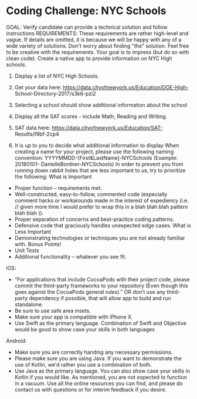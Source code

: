 # Coding Challenge: NYC Schools
GOAL: Verify candidate can provide a technical solution and follow instructions
REQUIREMENTS:
These requirements are rather high-level and vague. If details are omitted, it is
because we will be happy with any of a wide variety of solutions. Don't worry about
finding "the" solution. Feel free to be creative with the requirements. Your goal is to
impress (but do so with clean code).
Create a native app to provide information on NYC High schools.
1. Display a list of NYC High Schools.

1. Get your data here: https://data.cityofnewyork.us/Education/DOE-High-
School-Directory-2017/s3k6-pzi2

2. Selecting a school should show additional information about the school
1. Display all the SAT scores - include Math, Reading and Writing.

1. SAT data here: https://data.cityofnewyork.us/Education/SAT-
Results/f9bf-2cp4

2. It is up to you to decide what additional information to display
When creating a name for your project, please use the following naming convention:
YYYYMMDD-[First&LastName]-NYCSchools (Example: 20180101-
DanielleBordner-NYCSchools)
In order to prevent you from running down rabbit holes that are less important to
us, try to prioritize the following:
What is Important
* Proper function – requirements met.
* Well-constructed, easy-to-follow, commented code (especially comment hacks
or workarounds made in the interest of expediency (i.e. // given more time I
would prefer to wrap this in a blah blah blah pattern blah blah )).
* Proper separation of concerns and best-practice coding patterns.
* Defensive code that graciously handles unexpected edge cases.
What is Less Important
* Demonstrating technologies or techniques you are not already familiar with.
Bonus Points!
* Unit Tests
* Additional functionality – whatever you see fit.

iOS:
* “For applications that include CocoaPods with their project code, please
commit the third-party frameworks to your repository (Even though this goes
against the CocoaPods general rules).” OR don’t use any third-party
dependency if possible, that will allow app to build and run standalone.
* Be sure to use safe area insets.
* Make sure your app is compatible with iPhone X.
* Use Swift as the primary language. Combination of Swift and Objective would
be good to show case your skills in both languages

Android:
* Make sure you are correctly handing any necessary permissions.
* Please make sure you are using Java. If you want to demonstrate the use of
Kotlin, we'd rather you use a combination of both.
* Use Java as the primary language. You can also show case your skills in Kotlin
if you would like.
As mentioned, you are not expected to function in a vacuum. Use all the online
resources you can find, and please do contact us with questions or for interim
feedback if you desire.
